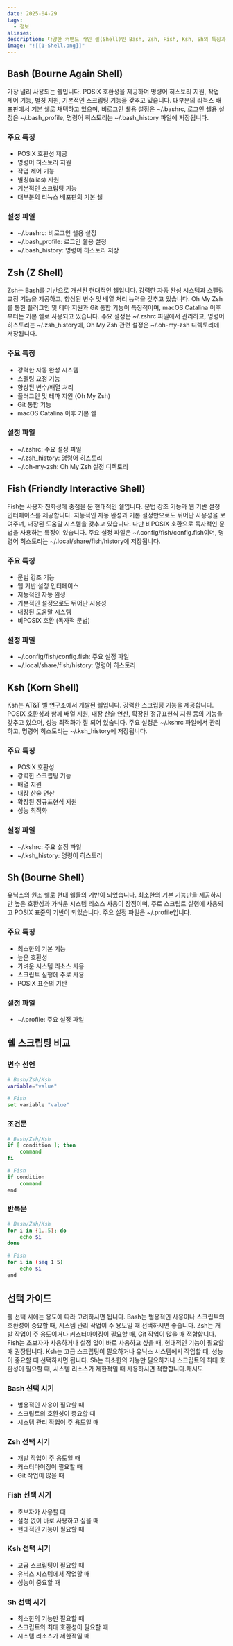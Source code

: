```yaml
---
date: 2025-04-29
tags:
  - 정보
aliases:
description: 다양한 커맨드 라인 셸(Shell)인 Bash, Zsh, Fish, Ksh, Sh의 특징과 장단점을 비교하는 가이드입니다. 각 셸의 주요 기능과 설정 파일, 스크립팅 문법 차이를 설명하고 사용 목적에 맞는 셸을 선택할 수 있도록 돕습니다.
image: "![[1-Shell.png]]"
---
```


## Bash (Bourne Again Shell)

가장 널리 사용되는 쉘입니다. POSIX 호환성을 제공하며 명령어 히스토리 지원, 작업 제어 기능, 별칭 지원, 기본적인 스크립팅 기능을 갖추고 있습니다. 대부분의 리눅스 배포판에서 기본 쉘로 채택하고 있으며, 비로그인 쉘용 설정은 ~/.bashrc, 로그인 쉘용 설정은 ~/.bash_profile, 명령어 히스토리는 ~/.bash_history 파일에 저장됩니다.
### 주요 특징
- POSIX 호환성 제공
- 명령어 히스토리 지원
- 작업 제어 기능
- 별칭(alias) 지원
- 기본적인 스크립팅 기능
- 대부분의 리눅스 배포판의 기본 쉘

### 설정 파일
- ~/.bashrc: 비로그인 쉘용 설정
- ~/.bash_profile: 로그인 쉘용 설정
- ~/.bash_history: 명령어 히스토리 저장

## Zsh (Z Shell)

Zsh는 Bash를 기반으로 개선된 현대적인 쉘입니다. 강력한 자동 완성 시스템과 스펠링 교정 기능을 제공하고, 향상된 변수 및 배열 처리 능력을 갖추고 있습니다. Oh My Zsh를 통한 플러그인 및 테마 지원과 Git 통합 기능이 특징적이며, macOS Catalina 이후부터는 기본 쉘로 사용되고 있습니다. 주요 설정은 ~/.zshrc 파일에서 관리하고, 명령어 히스토리는 ~/.zsh_history에, Oh My Zsh 관련 설정은 ~/.oh-my-zsh 디렉토리에 저장됩니다.

### 주요 특징
- 강력한 자동 완성 시스템
- 스펠링 교정 기능
- 향상된 변수/배열 처리
- 플러그인 및 테마 지원 (Oh My Zsh)
- Git 통합 기능
- macOS Catalina 이후 기본 쉘

### 설정 파일
- ~/.zshrc: 주요 설정 파일
- ~/.zsh_history: 명령어 히스토리
- ~/.oh-my-zsh: Oh My Zsh 설정 디렉토리

## Fish (Friendly Interactive Shell)

Fish는 사용자 친화성에 중점을 둔 현대적인 쉘입니다. 문법 강조 기능과 웹 기반 설정 인터페이스를 제공합니다. 지능적인 자동 완성과 기본 설정만으로도 뛰어난 사용성을 보여주며, 내장된 도움말 시스템을 갖추고 있습니다. 다만 비POSIX 호환으로 독자적인 문법을 사용하는 특징이 있습니다. 주요 설정 파일은 ~/.config/fish/config.fish이며, 명령어 히스토리는 ~/.local/share/fish/history에 저장됩니다.

### 주요 특징
- 문법 강조 기능
- 웹 기반 설정 인터페이스
- 지능적인 자동 완성
- 기본적인 설정으로도 뛰어난 사용성
- 내장된 도움말 시스템
- 비POSIX 호환 (독자적 문법)

### 설정 파일
- ~/.config/fish/config.fish: 주요 설정 파일
- ~/.local/share/fish/history: 명령어 히스토리

## Ksh (Korn Shell)

Ksh는 AT&T 벨 연구소에서 개발된 쉘입니다. 강력한 스크립팅 기능을 제공합니다. POSIX 호환성과 함께 배열 지원, 내장 산술 연산, 확장된 정규표현식 지원 등의 기능을 갖추고 있으며, 성능 최적화가 잘 되어 있습니다. 주요 설정은 ~/.kshrc 파일에서 관리하고, 명령어 히스토리는 ~/.ksh_history에 저장됩니다.

### 주요 특징
- POSIX 호환성
- 강력한 스크립팅 기능
- 배열 지원
- 내장 산술 연산
- 확장된 정규표현식 지원
- 성능 최적화

### 설정 파일
- ~/.kshrc: 주요 설정 파일
- ~/.ksh_history: 명령어 히스토리

## Sh (Bourne Shell)

유닉스의 원조 쉘로 현대 쉘들의 기반이 되었습니다. 최소한의 기본 기능만을 제공하지만 높은 호환성과 가벼운 시스템 리소스 사용이 장점이며, 주로 스크립트 실행에 사용되고 POSIX 표준의 기반이 되었습니다. 주요 설정 파일은 ~/.profile입니다.

### 주요 특징
- 최소한의 기본 기능
- 높은 호환성
- 가벼운 시스템 리소스 사용
- 스크립트 실행에 주로 사용
- POSIX 표준의 기반

### 설정 파일
- ~/.profile: 주요 설정 파일

## 쉘 스크립팅 비교

### 변수 선언
```bash
# Bash/Zsh/Ksh
variable="value"

# Fish
set variable "value"
```

### 조건문
```bash
# Bash/Zsh/Ksh
if [ condition ]; then
    command
fi

# Fish
if condition
    command
end
```

### 반복문
```bash
# Bash/Zsh/Ksh
for i in {1..5}; do
    echo $i
done

# Fish
for i in (seq 1 5)
    echo $i
end
```

## 선택 가이드

쉘 선택 시에는 용도에 따라 고려하시면 됩니다. Bash는 범용적인 사용이나 스크립트의 호환성이 중요할 때, 시스템 관리 작업이 주 용도일 때 선택하시면 좋습니다. Zsh는 개발 작업이 주 용도이거나 커스터마이징이 필요할 때, Git 작업이 많을 때 적합합니다. Fish는 초보자가 사용하거나 설정 없이 바로 사용하고 싶을 때, 현대적인 기능이 필요할 때 권장됩니다. Ksh는 고급 스크립팅이 필요하거나 유닉스 시스템에서 작업할 때, 성능이 중요할 때 선택하시면 됩니다. Sh는 최소한의 기능만 필요하거나 스크립트의 최대 호환성이 필요할 때, 시스템 리소스가 제한적일 때 사용하시면 적합합니다.재시도

### Bash 선택 시기
- 범용적인 사용이 필요할 때
- 스크립트의 호환성이 중요할 때
- 시스템 관리 작업이 주 용도일 때

### Zsh 선택 시기
- 개발 작업이 주 용도일 때
- 커스터마이징이 필요할 때
- Git 작업이 많을 때

### Fish 선택 시기
- 초보자가 사용할 때
- 설정 없이 바로 사용하고 싶을 때
- 현대적인 기능이 필요할 때

### Ksh 선택 시기
- 고급 스크립팅이 필요할 때
- 유닉스 시스템에서 작업할 때
- 성능이 중요할 때

### Sh 선택 시기
- 최소한의 기능만 필요할 때
- 스크립트의 최대 호환성이 필요할 때
- 시스템 리소스가 제한적일 때